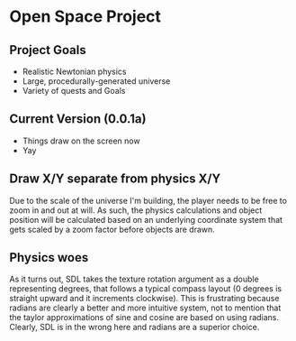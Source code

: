 # Open Space Project

## Project Goals
* Realistic Newtonian physics
* Large, procedurally-generated universe
* Variety of quests and Goals

## Current Version (0.0.1a)
* Things draw on the screen now
* Yay

## Draw X/Y separate from physics X/Y
Due to the scale of the universe I'm building, the player needs to be free to zoom in and out at will. As such, the physics calculations and object position will be calculated based on an underlying coordinate system that gets scaled by a zoom factor before objects are drawn.

## Physics woes
As it turns out, SDL takes the texture rotation argument as a double representing degrees, that follows a typical compass layout (0 degrees is straight upward and it increments clockwise). This is frustrating because radians are clearly a better and more intuitive system, not to mention that the taylor approximations of sine and cosine are based on using radians. Clearly, SDL is in the wrong here and radians are a superior choice.

